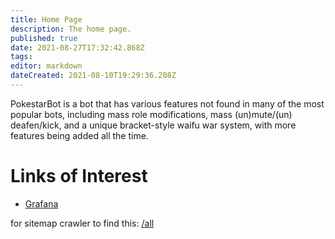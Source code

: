 ```yaml
---
title: Home Page
description: The home page.
published: true
date: 2021-08-27T17:32:42.868Z
tags: 
editor: markdown
dateCreated: 2021-08-10T19:29:36.208Z
---
```


PokestarBot is a bot that has various features not found in many of the most popular bots, including mass role modifications, mass (un)mute/(un) deafen/kick, and a unique bracket-style waifu war system, with more features being added all the time.

# Links of Interest

-   [Grafana](/grafana)

for sitemap crawler to find this: [/all](/all)